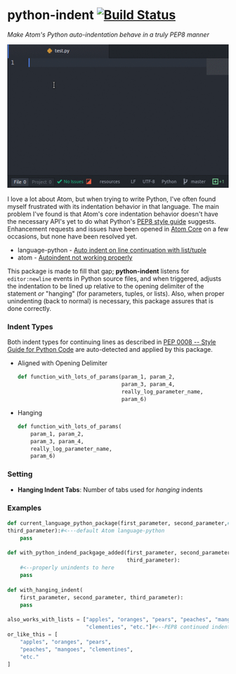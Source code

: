 # python-indent [![Build Status](https://travis-ci.org/DSpeckhals/python-indent.svg?branch=master)](https://travis-ci.org/DSpeckhals/python-indent)  

_Make Atom's Python auto-indentation behave in a truly PEP8 manner_

![example of python-indent](https://raw.githubusercontent.com/DSpeckhals/python-indent/master/resources/img/python-indent-demonstration.gif)

I love a lot about Atom, but when trying to write Python, I've often found myself frustrated with its indentation behavior in that language. The main problem I've found is that Atom's core indentation behavior doesn't have the necessary API's yet to do what Python's [PEP8 style guide](https://www.python.org/dev/peps/pep-0008/#indentation) suggests. Enhancement requests and issues have been opened in [Atom Core](https://github.com/atom/atom) on a few occasions, but none have been resolved yet.

- language-python - [Auto indent on line continuation with list/tuple](https://github.com/atom/language-python/issues/22)
- atom - [Autoindent not working properly](https://github.com/atom/atom/issues/6655)

This package is made to fill that gap; __python-indent__ listens for `editor:newline` events in Python source files, and when triggered, adjusts the indentation to be lined up relative to the opening delimiter of the statement _or_ "hanging" (for parameters, tuples, or lists). Also, when proper unindenting (back to normal) is necessary, this package assures that is done correctly.

### Indent Types
Both indent types for continuing lines as described in [PEP 0008 -- Style Guide for Python Code](https://www.python.org/dev/peps/pep-0008/#indentation) are auto-detected and applied by this package.
  - Aligned with Opening Delimiter

    ```python
    def function_with_lots_of_params(param_1, param_2,
                                     param_3, param_4,
                                     really_log_parameter_name,
                                     param_6)
    ```
  - Hanging

      ```python
      def function_with_lots_of_params(
          param_1, param_2,
          param_3, param_4,
          really_log_parameter_name,
          param_6)
      ```

### Setting
- __Hanging Indent Tabs__: Number of tabs used for _hanging_ indents

### Examples

```python
def current_language_python_package(first_parameter, second_parameter,#<newline>
third_parameter):#<---default Atom language-python
    pass

def with_python_indend_packgage_added(first_parameter, second_parameter,
                                      third_parameter):
    #<--properly unindents to here
    pass

def with_hanging_indent(
    first_parameter, second_parameter, third_parameter):
    pass

also_works_with_lists = ["apples", "oranges", "pears", "peaches", "mangoes",
                         "clementies", "etc."]#<--PEP8 continued indentation
or_like_this = [
    "apples", "oranges", "pears",
    "peaches", "mangoes", "clementines",
    "etc."
]

```
